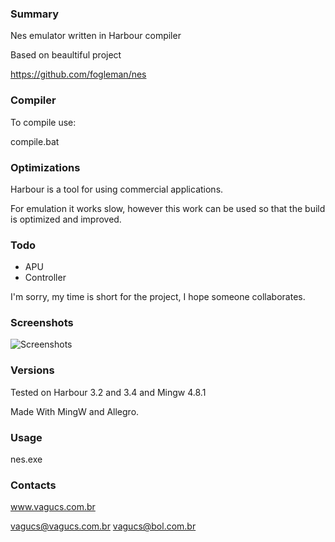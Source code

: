### Summary

Nes emulator written in Harbour compiler

Based on beaultiful project

https://github.com/fogleman/nes

### Compiler
To compile use:

compile.bat

### Optimizations

Harbour is a tool for using commercial applications.

For emulation it works slow, however this work can be used so that the build is optimized and improved.

### Todo

- APU
- Controller

I'm sorry, my time is short for the project, I hope someone collaborates.

### Screenshots

![Screenshots](http://www.vagucs.com.br/emulator.png)

### Versions

Tested on Harbour 3.2 and 3.4 and Mingw 4.8.1

Made With MingW and Allegro.

### Usage

nes.exe <rom>

### Contacts

www.vagucs.com.br

vagucs@vagucs.com.br
vagucs@bol.com.br

